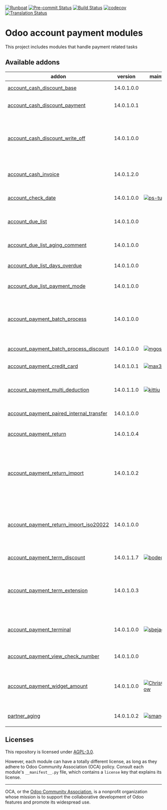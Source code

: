 
[![Runboat](https://img.shields.io/badge/runboat-Try%20me-875A7B.png)](https://runboat.odoo-community.org/builds?repo=OCA/account-payment&target_branch=14.0)
[![Pre-commit Status](https://github.com/OCA/account-payment/actions/workflows/pre-commit.yml/badge.svg?branch=14.0)](https://github.com/OCA/account-payment/actions/workflows/pre-commit.yml?query=branch%3A14.0)
[![Build Status](https://github.com/OCA/account-payment/actions/workflows/test.yml/badge.svg?branch=14.0)](https://github.com/OCA/account-payment/actions/workflows/test.yml?query=branch%3A14.0)
[![codecov](https://codecov.io/gh/OCA/account-payment/branch/14.0/graph/badge.svg)](https://codecov.io/gh/OCA/account-payment)
[![Translation Status](https://translation.odoo-community.org/widgets/account-payment-14-0/-/svg-badge.svg)](https://translation.odoo-community.org/engage/account-payment-14-0/?utm_source=widget)

<!-- /!\ do not modify above this line -->

# Odoo account payment modules

This project includes modules that handle payment related tasks

<!-- /!\ do not modify below this line -->

<!-- prettier-ignore-start -->

[//]: # (addons)

Available addons
----------------
addon | version | maintainers | summary
--- | --- | --- | ---
[account_cash_discount_base](account_cash_discount_base/) | 14.0.1.0.0 |  | Account Cash Discount Base
[account_cash_discount_payment](account_cash_discount_payment/) | 14.0.1.0.1 |  | Account Cash Discount Payment
[account_cash_discount_write_off](account_cash_discount_write_off/) | 14.0.1.0.0 |  | Create an automatic writeoff for payment with discount on the payment order confirmation
[account_cash_invoice](account_cash_invoice/) | 14.0.1.2.0 |  | Pay and receive invoices from bank statements
[account_check_date](account_check_date/) | 14.0.1.0.0 | [![ps-tubtim](https://github.com/ps-tubtim.png?size=30px)](https://github.com/ps-tubtim) | Add check date on payment for check printing
[account_due_list](account_due_list/) | 14.0.1.0.0 |  | List of open credits and debits, with due date
[account_due_list_aging_comment](account_due_list_aging_comment/) | 14.0.1.0.0 |  | Account Due List Aging Comment
[account_due_list_days_overdue](account_due_list_days_overdue/) | 14.0.1.0.0 |  | Payments Due list days overdue
[account_due_list_payment_mode](account_due_list_payment_mode/) | 14.0.1.0.0 |  | Payment Due List Payment Mode
[account_payment_batch_process](account_payment_batch_process/) | 14.0.1.0.0 |  | Account Batch Payments Processing for Customers Invoices and Supplier Invoices
[account_payment_batch_process_discount](account_payment_batch_process_discount/) | 14.0.1.0.0 | [![mgosai](https://github.com/mgosai.png?size=30px)](https://github.com/mgosai) | Discount on batch payments
[account_payment_credit_card](account_payment_credit_card/) | 14.0.1.0.1 | [![max3903](https://github.com/max3903.png?size=30px)](https://github.com/max3903) | Add support for credit card payments
[account_payment_multi_deduction](account_payment_multi_deduction/) | 14.0.1.1.0 | [![kittiu](https://github.com/kittiu.png?size=30px)](https://github.com/kittiu) | Payment Register with Multiple Deduction
[account_payment_paired_internal_transfer](account_payment_paired_internal_transfer/) | 14.0.1.0.0 |  | Crete internal transfers in one move.
[account_payment_return](account_payment_return/) | 14.0.1.0.4 |  | Manage the return of your payments
[account_payment_return_import](account_payment_return_import/) | 14.0.1.0.2 |  | This module adds a generic wizard to import payment returnfile formats. Is only the base to be extended by anothermodules
[account_payment_return_import_iso20022](account_payment_return_import_iso20022/) | 14.0.1.0.0 |  | This addon allows to import payment returns from ISO 20022 files like PAIN or CAMT.
[account_payment_term_discount](account_payment_term_discount/) | 14.0.1.1.7 | [![bodedra](https://github.com/bodedra.png?size=30px)](https://github.com/bodedra) | Account Payment Terms Discount
[account_payment_term_extension](account_payment_term_extension/) | 14.0.1.0.3 |  | Adds rounding, months, weeks and multiple payment days properties on payment term lines
[account_payment_terminal](account_payment_terminal/) | 14.0.1.0.0 | [![sbejaoui](https://github.com/sbejaoui.png?size=30px)](https://github.com/sbejaoui) | This addon allows to pay invoices using payment terminal
[account_payment_view_check_number](account_payment_view_check_number/) | 14.0.1.0.0 |  | Account Payment View Check Number
[account_payment_widget_amount](account_payment_widget_amount/) | 14.0.1.0.0 | [![ChrisOForgeFlow](https://github.com/ChrisOForgeFlow.png?size=30px)](https://github.com/ChrisOForgeFlow) | Extends the payment widget to be able to choose the payment amount
[partner_aging](partner_aging/) | 14.0.1.0.2 | [![smangukiya](https://github.com/smangukiya.png?size=30px)](https://github.com/smangukiya) | Aging as a view - invoices and credits

[//]: # (end addons)

<!-- prettier-ignore-end -->

## Licenses

This repository is licensed under [AGPL-3.0](LICENSE).

However, each module can have a totally different license, as long as they adhere to Odoo Community Association (OCA)
policy. Consult each module's `__manifest__.py` file, which contains a `license` key
that explains its license.

----
OCA, or the [Odoo Community Association](http://odoo-community.org/), is a nonprofit
organization whose mission is to support the collaborative development of Odoo features
and promote its widespread use.
